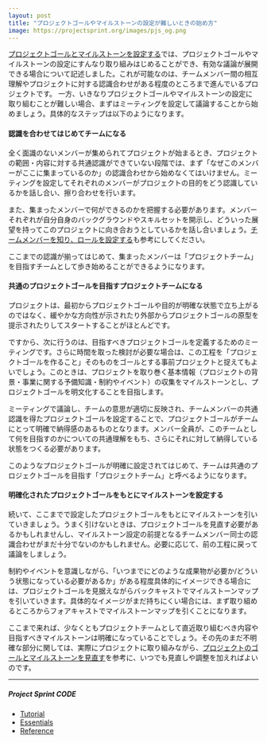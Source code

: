 ```yaml
---
layout: post
title: "プロジェクトゴールやマイルストーンの設定が難しいときの始め方"
image: https://projectsprint.org/images/pjs_og.png
---
```


[プロジェクトゴールとマイルストーンを設定する](section2-1.md)では、プロジェクトゴールやマイルストーンの設定にすんなり取り組みはじめることができ、有効な議論が展開できる場合について記述しました。これが可能なのは、チームメンバー間の相互理解やプロジェクトに対する認識合わせがある程度のところまで進んでいるプロジェクトです。
一方、いきなりプロジェクトゴールやマイルストーンの設定に取り組むことが難しい場合、まずはミーティングを設定して議論することから始めましょう。具体的なステップは以下のようになります。

#### 認識を合わせてはじめてチームになる

全く面識のないメンバーが集められてプロジェクトが始まるとき、プロジェクトの範囲・内容に対する共通認識ができていない段階では、まず「なぜこのメンバーがここに集まっているのか」の認識合わせから始めなくてはいけません。ミーティングを設定してそれぞれのメンバーがプロジェクトの目的をどう認識しているかを話し合い、擦り合わせを行います。

また、集まったメンバーで何ができるのかを把握する必要があります。メンバーそれぞれが自分自身のバックグラウンドやスキルセットを開示し、どういった展望を持ってこのプロジェクトに向き合おうとしているかを話し合いましょう。[チームメンバーを知り、ロールを設定する](section2-2.md)も参考にしてください。

ここまでの認識が揃ってはじめて、集まったメンバーは「プロジェクトチーム」を目指すチームとして歩き始めることができるようになります。

#### 共通のプロジェクトゴールを目指すプロジェクトチームになる

プロジェクトは、最初からプロジェクトゴールや目的が明確な状態で立ち上がるのではなく、緩やかな方向性が示されたり外部からプロジェクトゴールの原型を提示されたりしてスタートすることがほとんどです。

ですから、次に行うのは、目指すべきプロジェクトゴールを定義するためのミーティングです。さらに時間を取った検討が必要な場合は、この工程を「プロジェクトゴールを作ること」そのものをゴールとする事前プロジェクトと捉えてもよいでしょう。このときは、プロジェクトを取り巻く基本情報（プロジェクトの背景・事業に関する予備知識・制約やイベント）の収集をマイルストーンとし、プロジェクトゴールを明文化することを目指します。

ミーティングで議論し、チームの意思が適切に反映され、チームメンバーの共通認識を得たプロジェクトゴールを設定することで、プロジェクトゴールがチームにとって明確で納得感のあるものとなります。メンバー全員が、このチームとして何を目指すのかについての共通理解をもち、さらにそれに対して納得している状態をつくる必要があります。

このようなプロジェクトゴールが明確に設定されてはじめて、チームは共通のプロジェクトゴールを目指す「プロジェクトチーム」と呼べるようになります。

#### 明確化されたプロジェクトゴールをもとにマイルストーンを設定する

続いて、ここまでで設定したプロジェクトゴールをもとにマイルストーンを引いていきましょう。うまく引けないときは、プロジェクトゴールを見直す必要があるかもしれませんし、マイルストーン設定の前提となるチームメンバー同士の認識合わせがまだ十分でないのかもしれません。必要に応じて、前の工程に戻って議論をしましょう。

制約やイベントを意識しながら、「いつまでにどのような成果物が必要か/どういう状態になっている必要があるか」がある程度具体的にイメージできる場合には、プロジェクトゴールを見据えながらバックキャストでマイルストーンマップを引いていきます。具体的なイメージがまだ持ちにくい場合には、まず取り組めるところからフォアキャストでマイルストーンマップを引くことになります。

ここまで来れば、少なくともプロジェクトチームとして直近取り組むべき内容や目指すべきマイルストーンは明確になっていることでしょう。その先のまだ不明確な部分に関しては、実際にプロジェクトに取り組みながら、[プロジェクトのゴールとマイルストーンを見直す](../tutorial/section4-2.md)を参考に、いつでも見直しや調整を加えればよいのです。

---
##### Project Sprint CODE
- [Tutorial](../tutorial/index.md)
- [Essentials](../essentials.md)
- [Reference](../reference.md)
